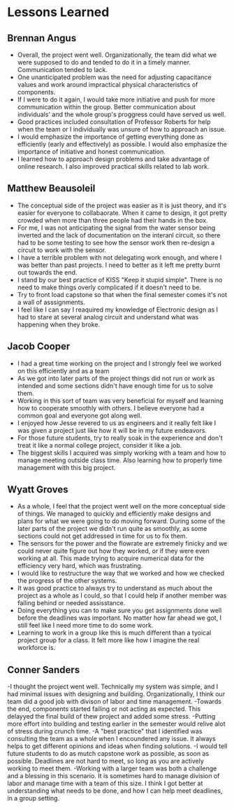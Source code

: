 # Lessons Learned

## Brennan Angus
- Overall, the project went well. Organizationally, the team did what we were supposed to do and tended to do it in a timely manner. Communication tended to lack.
- One unanticipated problem was the need for adjusting capacitance values and work around impractical physical characteristics of components.
- If I were to do it again, I would take more initiative and push for more communication within the group. Better communication about individuals' and the whole group's proggress could have served us well.
- Good practices included consultation of Professor Roberts for help when the team or I individually was unsure of how to approach an issue.
- I would emphasize the importance of getting everything done as efficiently (early and effectively) as possible. I would also emphasize the importance of initiative and honest communication.
- I learned how to approach design problems and take advantage of online research. I also improved practical skills related to lab work.

## Matthew Beausoleil
- The conceptual side of the project was easier as it is just theory, and it's easier for everyone to collabaorate. When it came to design, it got pretty crowded when more than three people had their hands in the box.
- For me, I was not anticipating the signal from the water sensor being inverted and the lack of documentation on the interanl circuit, so there had to be some testing to see how the sensor work then re-design a circuit to work with the sensor.
- I have a terrible problem with not delegating work enough, and where I was better than past projects. I need to better as it left me pretty burnt out towards the end.
- I stand by our best practice of KISS "Keep it stupid simple". There is no need to make things overly complicated if it doesn't need to be.
- Try to front load capstone so that when the final semester comes it's not a wall of asssignments. 
- I feel like I can say I reaquired my knowledge of Electronic design as I had to stare at several analog circuit and understand what was happening when they broke.

## Jacob Cooper
- I had a great time working on the project and I strongly feel we worked on this efficiently and as a team
- As we got into later parts of the project things did not run or work as intended and some sections didn't have enough time for us to solve them.
- Working in this sort of team was very beneficial for myself and learning how to cooperate smoothly with others. I believe everyone had a common goal and everyone got along well.
- I enjoyed how Jesse revered to us as engineers and it really felt like I was given a project just like how it will be in my future endeavors.
- For those future students, try to really soak in the experience and don't treat it like a normal college project, consider it like a job.
- The biggest skills I acquired was simply working with a team and how to manage meeting outside class time. Also learning how to properly time management with this big project.
  
## Wyatt Groves

- As a whole, I feel that the project went well on the more conceptual side of things. We managed to quickly and efficiently make designs and plans for what we were going to do moving forward. During some of the later parts of the project we didn't run quite as smoothly, as some sections could not get addressed in time for us to fix them.
- The sensors for the power and the flowrate are extremely finicky and we could never quite figure out how they worked, or if they were even working at all. This made trying to acquire numerical data for the efficiency very hard, which was frustrating.
- I would like to restructure the way that we worked and how we checked the progress of the other systems.
- It was good practice to always try to understand as much about the project as a whole as I could, so that I could help if another member was falling behind or needed assisstance. 
- Doing everything you can to make sure you get assignments done well before the deadlines was important. No matter how far ahead we got, I still feel like I need more time to do some work.
- Learning to work in a group like this is much different than a tyoical project group for a class. It felt more like how I imagine the real workforce is.

## Conner Sanders

-I thought the project went well. Technically my system was simple, and I had minimal issues with designing and building. Organizationally, I think our team did a good job with divison of labor and time management. 
-Towards the end, components started failing or not acting as expected. This delayyed the final build of thew project and added some stress. 
-Putting more effort into building and testing earlier in the semester would relive alot of stress during crunch time.
-A "best practice" that I identified was consulting the team as a whole when I encoundered any issue. It always helps to get different opinions and ideas when finding solutions.
-I would tell future students to do as mutch capstone work as possible, as soon as possible. Deadlines are not hard to meet, so long as you are actively working to meet them.
-Working with a larger team was both a challenge and a blessing in this scenario. It is sometimes hard to manage division of labor and manage time with a team of this size. I think I got better at understanding what needs to be done, and how I can help meet deadlines, in a group setting.

